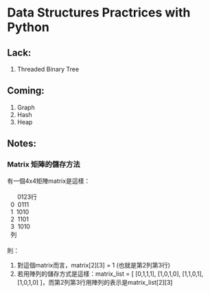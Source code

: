 # Data Structures Practrices with Python #

## Lack:  ##

1. Threaded Binary Tree

## Coming: ##

1. Graph
2. Hash
3. Heap

## Notes: ##

### Matrix 矩陣的儲存方法 ###

有一個4x4矩陣matrix是這樣：<br><br>
&nbsp;&nbsp;&nbsp;&nbsp;&nbsp;&nbsp;0123行<br>
&nbsp;&nbsp;0&nbsp;&nbsp;0111<br>
&nbsp;&nbsp;1&nbsp;&nbsp;1010<br>
&nbsp;&nbsp;2&nbsp;&nbsp;1101<br>
&nbsp;&nbsp;3&nbsp;&nbsp;1010<br>
&nbsp;&nbsp;列<br><br>
則：<br>
1. 對這個matrix而言，matrix[2][3] = 1 (也就是第2列第3行)
2. 若用陣列的儲存方式是這樣：matrix_list = [ [0,1,1,1], [1,0,1,0], [1,1,0,1], [1,0,1,0] ]，而第2列第3行用陣列的表示是matrix_list[2][3]
